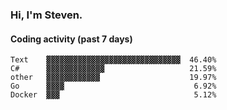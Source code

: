 ### Hi, I'm Steven.

#### Coding activity (past 7 days)
```
Text    ▓▓▓▓▓▓▓▓▓▓▓▓▓▓▓▓▓▓▓▓▓▓▓▓▓▓▓▓▓▓  46.40%
C#      ▓▓▓▓▓▓▓▓▓▓▓▓▓                   21.59%
other   ▓▓▓▓▓▓▓▓▓▓▓▓                    19.97%
Go      ▓▓▓▓                             6.92%
Docker  ▓▓▓                              5.12%
```
